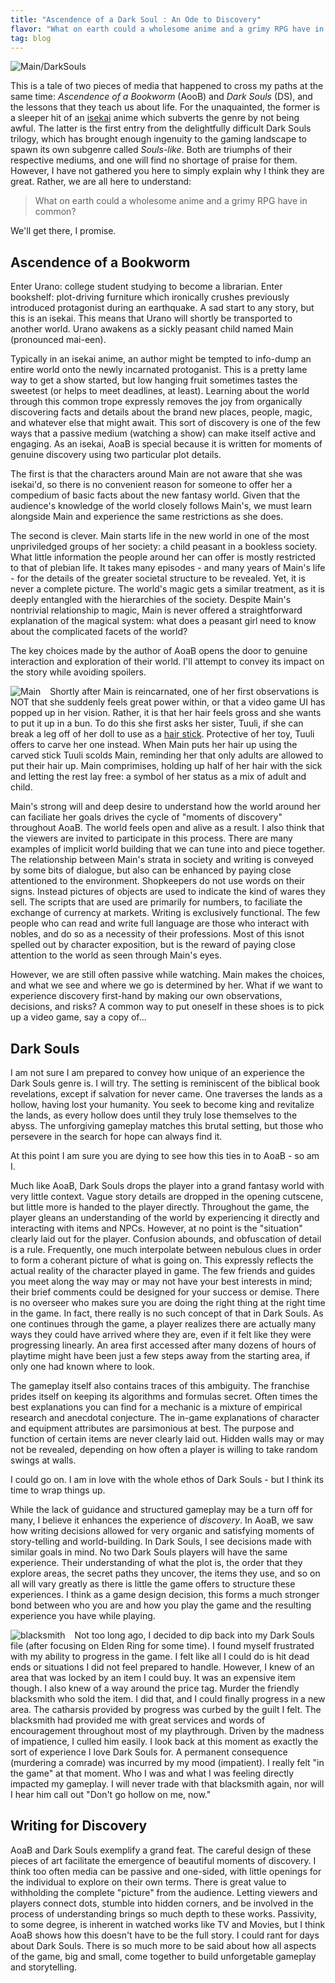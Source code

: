 ```yaml
---
title: "Ascendence of a Dark Soul : An Ode to Discovery"
flavor: "What on earth could a wholesome anime and a grimy RPG have in common?"
tag: blog
---
```


![Main/DarkSouls](/assets/images/ascendence/ascendenceofadarksoul.png)

This is a tale of two pieces of media that happened to cross my paths at the same time: _Ascendence of a Bookworm_ (AooB) and _Dark Souls_ (DS), and the lessons that they teach us about life. For the unaquainted, the former is a sleeper hit of an [isekai](https://en.wikipedia.org/wiki/Isekai) anime which subverts the genre by not being awful. The latter is the first entry from the delightfully difficult Dark Souls trilogy, which has brought enough ingenuity to the gaming landscape to spawn its own subgenre called _Souls-like_. Both are triumphs of their respective mediums, and one will find no shortage of praise for them. However, I have not gathered you here to simply explain why I think they are great. Rather, we are all here to understand:

> What on earth could a wholesome anime and a grimy RPG have in common?

We'll get there, I promise. 

## Ascendence of a Bookworm
Enter Urano: college student studying to become a librarian. Enter bookshelf: plot-driving furniture which ironically crushes previously introduced protagonist during an earthquake. A sad start to any story, but this is an isekai. This means that Urano will shortly be transported to another world. Urano awakens as a sickly peasant child named Main (pronounced mai-een).

Typically in an isekai anime, an author might be tempted to info-dump an entire world onto the newly incarnated protoganist. This is a pretty lame way to get a show started, but low hanging fruit sometimes tastes the sweetest (or helps to meet deadlines, at least). Learning about the world through this common trope expressly removes the joy from organically discovering facts and details about the brand new places, people, magic, and whatever else that might await. This sort of discovery is one of the few ways that a passive medium (watching a show) can make itself active and engaging. As an isekai, AoaB is special because it is written for moments of genuine discovery using two particular plot details. 

The first is that the characters around Main are not aware that she was isekai'd, so there is no convenient reason for someone to offer her a compedium of basic facts about the new fantasy world. Given that the audience's knowledge of the world closely follows Main's, we must learn alongside Main and experience the same restrictions as she does.

The second is clever. Main starts life in the new world in one of the most unpriviledged groups of her society: a child peasant in a bookless society. What little information the people around her can offer is mostly restricted to that of plebian life. It takes many episodes - and many years of Main's life - for the details of the greater societal structure to be revealed. Yet, it is never a complete picture. The world's magic gets a similar treatment, as it is deeply entangled with the hierarchies of the society. Despite Main's nontrivial relationship to magic, Main is never offered a straightforward explanation of the magical system: what does a peasant girl need to know about the complicated facets of the world?

The key choices made by the author of AoaB opens the door to genuine interaction and exploration of their world. I'll attempt to convey its impact on the story while avoiding spoilers.

 <p><img src="/assets/images/ascendence/Main1.png" alt="Main" style="float: left; margin-right: 15px;">
 Shortly after Main is reincarnated, one of her first observations is NOT that she suddenly feels great power within, or that a video game UI has popped up in her vision. Rather, it is that her hair feels gross and she wants to put it up in a bun. To do this she first asks her sister, Tuuli, if she can break a leg off of her doll to use as a <a href="https://en.wikipedia.org/wiki/Hair_stick">hair stick</a>. Protective of her toy, Tuuli offers to carve her one instead. When Main puts her hair up using the carved stick Tuuli scolds Main, reminding her that only adults are allowed to put their hair up. Main comprimises, holding up half of her hair with the sick and letting the rest lay free: a symbol of her status as a mix of adult and child.
 </p>

 

Main's strong will and deep desire to understand how the world around her can faciliate her goals drives the cycle of "moments of discovery" throughout AoaB. The world feels open and alive as a result. I also think that the viewers are invited to participate in this process. There are many examples of
implicit world building that we can tune into and piece together. The relationship between Main's strata in society and writing is conveyed by some bits
of dialogue, but also can be enhanced by paying close attentioned to the environment. Shopkeepers do not use words on their signs. Instead pictures
of objects are used to indicate the kind of wares they sell. The scripts that are used are primarily for numbers, to faciliate the exchange of currency
at markets. Writing is exclusively functional. The few people who can read and write full language are those who interact with nobles, and do so
as a necessity of their professions. Most of this isnot spelled out by character exposition, but is the reward of paying close attention to
the world as seen through Main's eyes.

However, we are still often passive while watching. Main makes the choices, and what we see and where we go is determined by her. What if we want to experience discovery first-hand by making our own observations, decisions, and risks? A common way to put oneself in these shoes is to pick up a video game, say a copy of...

## Dark Souls

I am not sure I am prepared to convey how unique of an experience
the Dark Souls genre is. I will try. The setting is reminiscent
of the biblical book revelations, except if salvation for
never came. One traverses the lands as a hollow, having
lost your humanity. You seek to become king and revitalize the
lands, as every hollow does until they truly lose themselves to
the abyss. The unforgiving gameplay matches this brutal setting,
but those who persevere in the search for hope can always find it.

At this point I am sure you are dying to see how this ties in
to AoaB - so am I. 

Much like AoaB, Dark Souls drops the player into a grand fantasy world with very little context. Vague story details are dropped in the opening cutscene, but
little more is handed to the player directly. Throughout the game, the player gleans an understanding of the world by experiencing it directly and interacting with items and NPCs. However, at no point is the "situation" clearly laid out for the player. Confusion abounds, and obfuscation of detail
is a rule. Frequently, one much interpolate between nebulous clues in order to form a coherant picture of what is going on. This expressly reflects the actual
reality of the character played in game. The few friends and guides you meet along the way may or may not have your best interests in mind; their brief
comments could be designed for your success or demise. There is no overseer who makes sure you are doing the right thing at the right time in the game. In
fact, there really is no such concept of that in Dark Souls. As one continues through the game, a player realizes there are actually many ways they could
have arrived where they are, even if it felt like they were progressing linearly. An area first accessed after many dozens of hours of playtime might have
been just a few steps away from the starting area, if only one had known where to look. 

The gameplay itself also contains traces of this ambiguity. The franchise prides itself on keeping its algorithms and formulas secret. Often times
the best explanations you can find for a mechanic is a mixture of empirical research and anecdotal conjecture. The in-game explanations of character and equipment
attributes are parsimonious at best. The purpose and function of certain items are never clearly laid out. Hidden walls may or may not be revealed, depending
on how often a player is willing to take random swings at walls.

I could go on. I am in love with the whole ethos of Dark Souls - but I think its time to wrap things up.

While the lack of guidance and structured gameplay may be a turn off for many, I believe it enhances the experience of *discovery*. In AoaB, we saw
how writing decisions allowed for very organic and satisfying moments of story-telling and world-building. In Dark Souls, I see decisions made with similar goals in mind. No two Dark Souls players will have the same experience. Their understanding of what the plot is, the order that they explore areas, the
secret paths they uncover, the items they use, and so on all will vary greatly as there is little the game offers to structure these experiences. 
I think as a game design decision, this forms a much stronger bond between who you are and how you play the game and the resulting experience you
have while playing. 

<p><img src="/assets/images/ascendence/blacksmith.jpeg" alt="blacksmith" style="float: left; margin-right: 15px;">
Not too long ago, I decided to dip back into my Dark Souls file (after focusing on Elden Ring for some time). I found myself frustrated with my ability to
progress in the game. I felt like all I could do is hit dead ends or situations I did not feel prepared to handle. However, I knew of an area that
was locked by an item I could buy. It was an expensive item though. I also knew of a way around the price tag. Murder the friendly blacksmith who
sold the item. I did that, and I could finally progress in a new area. The catharsis provided by progress was curbed by the guilt I felt. The blacksmith
had provided me with great services and words of encouragement throughout most of my playthrough. Driven by the madness of impatience, I culled him easily.
I look back at this moment as exactly the sort of experience I love Dark Souls for. A permanent consequence (murdering a comrade) was incurred by my mood
(impatient). I really felt "in the game" at that moment. Who I was and what I was feeling directly impacted my gameplay. I will never trade with
that blacksmith again, nor will I hear him call out "Don't go hollow on me, now."
</p>


## Writing for Discovery

AoaB and Dark Souls exemplify a grand feat. The careful design of these pieces of art facilitate the emergence of beautiful moments of discovery. I think
too often media can be passive and one-sided, with little openings for the individual to explore on their own terms. There is great value to withholding the
complete "picture" from the audience. Letting viewers and players connect dots, stumble into hidden corners, and be involved in the process of understanding
brings so much depth to these works. Passivity, to some degree, is inherent in watched works like TV and Movies, but I think AoaB shows how this doesn't have
to be the full story. I could rant for days about Dark Souls. There is so much more to be said about how all aspects of the game, big and small, come together
to build unforgetable gameplay and storytelling. 